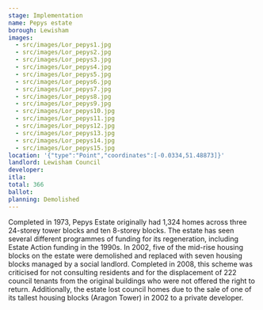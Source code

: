 ```yaml
---
stage: Implementation 
name: Pepys estate 
borough: Lewisham
images:
  - src/images/Lor_pepys1.jpg
  - src/images/Lor_pepys2.jpg
  - src/images/Lor_pepys3.jpg
  - src/images/Lor_pepys4.jpg
  - src/images/Lor_pepys5.jpg
  - src/images/Lor_pepys6.jpg
  - src/images/Lor_pepys7.jpg
  - src/images/Lor_pepys8.jpg
  - src/images/Lor_pepys9.jpg
  - src/images/Lor_pepys10.jpg
  - src/images/Lor_pepys11.jpg
  - src/images/Lor_pepys12.jpg
  - src/images/Lor_pepys13.jpg
  - src/images/Lor_pepys14.jpg
  - src/images/Lor_pepys15.jpg
location: '{"type":"Point","coordinates":[-0.0334,51.48873]}'
landlord: Lewisham Council
developer:
itla:
total: 366
ballot:
planning: Demolished
---
```

Completed in 1973, Pepys Estate originally had 1,324 homes across three 24-storey tower blocks and ten 8-storey blocks. The estate has seen several different programmes of funding for its regeneration, including Estate Action funding in the 1990s. In 2002, five of the mid-rise housing blocks on the estate were demolished and replaced with seven housing blocks managed by a social landlord. Completed in 2008, this scheme was criticised for not consulting residents and for the displacement of 222 council tenants from the original buildings who were not offered the right to return. Additionally, the estate lost council homes due to the sale of one of its tallest housing blocks (Aragon Tower) in 2002 to a private developer.
